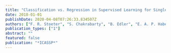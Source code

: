 ```yaml
---
title: "Classification vs. Regression in Supervised Learning for Single Channel Speaker Count Estimation"
date: 2018-01-01
publishDate: 2020-04-08T07:26:33.834507Z
authors: ["F. R. Stoeter", "S. Chakrabarty", "B. Edler", "E. A. P. Habets"]
publication_types: ["1"]
abstract: ""
featured: false
publication: "*ICASSP*"
---
```



